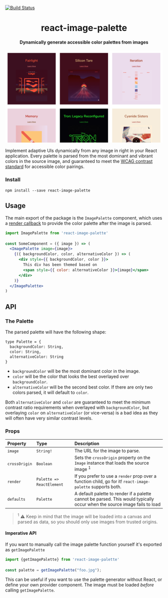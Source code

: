 [![Build Status](https://travis-ci.com/FormidableLabs/react-image-palette.svg?token=ycKCGETrX5nV3P6ePUdx&branch=master)](https://travis-ci.com/FormidableLabs/react-image-palette)


<h1 align="center">react-image-palette</h1>


<h4 align="center">
  Dynamically generate accessible color palettes from images
</h4>

![react-image-palette demo](./screenshot.png)



Implement adaptive UIs dynamically from any image in right in your React application. Every palette is parsed from the most dominant and vibrant colors in the source image, and guaranteed to meet the [WCAG contrast standard](https://www.w3.org/TR/UNDERSTANDING-WCAG20/visual-audio-contrast-contrast.html) for accessible color pairings.


### Install

```
npm install --save react-image-palette
```

## Usage

The main export of the package is the `ImagePalette` component, which uses a [render callback](https://cdb.reacttraining.com/use-a-render-prop-50de598f11ce) to provide the color palette after the image is parsed.

```jsx
import ImagePalette from 'react-image-palette'

const SomeComponent = ({ image }) => (
  <ImagePalette image={image}>
    {({ backgroundColor, color, alternativeColor }) => (
      <div style={{ backgroundColor, color }}>
        This div has been themed based on
        <span style={{ color: alternativeColor }}>{image}</span>
      </div>
    )}
  </ImagePalette>
)
```


## API


### The Palette

The parsed palette will have the following shape:

```
type Palette = {
  backgroundColor: String,
  color: String,
  alternativeColor: String
}
```

* `backgroundColor` will be the most dominant color in the image.
* `color` will be the color that looks the best overlayed over `backgroundColor`. 
* `alternativeColor` will be the second best color. If there are only two colors parsed, it will default to `color`.

Both `alternativeColor` and `color` are guaranteed to meet the minimum contrast ratio requirements when overlayed with `backgroundColor`, but overlaying `color` on `alternativeColor` (or vice-versa) is a bad idea as they will often have very similar contrast levels.

### Props

Property  	| 	Type		|	  Description
:-----------------------|:--------------|:--------------------------------
`image` |   `String!` |  The URL for the image to parse.
`crossOrigin` | `Boolean` | Sets the `crossOrigin` property on the `Image` instance that loads the source image <sup>1</sup>
`render` | `Palette => ReactElement` | If you prefer to use a `render` prop over a function child, go for it! `react-image-palette` supports both.
`defaults` | `Palette` | A default palette to render if a palette cannot be parsed. This would typically occur when the source image fails to load

> <sup>1</sup> ⚠️ Keep in mind that the image will be loaded into a canvas and parsed as data, so you should only use images from trusted origins. 

#### Imperative API

If you want to manually call the image palette function yourself it's exported as `getImagePalette`

```js
import {getImagePalette} from 'react-image-palette'

const palette = getImagePalette("foo.jpg");
```

This can be useful if you want to use the palette generator without React, or define your own provider component. The image must be loaded _before_ calling `getImagePalette`.